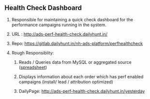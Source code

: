 ## Health Check Dashboard

1.  Responsible for maintaining a quick check dashboard for the
    performance campaigns running in the system.

2.  URL : <http://ads-perf-health-check.dailyhunt.in/>

3.  Repo: <https://gitlab.dailyhunt.in/nh-ads-platform/perfhealthcheck>

4.  Rough Responsiblity:

    1.  Reads / Queries data from MySQL or aggregated source
        ([spreadsheet](https://docs.google.com/spreadsheets/d/1gPt0NKZQDKkqUGmov984JCkg7MTDtebgmKQPze0akRM/edit?pli=1#gid=313747334))

    2.  Displays information about each order which has perf enabled
        campaigns (install/ lead / attribution optimized)

    3.  DailyPage: <http://ads-perf-health-check.dailyhunt.in/yesterday>

